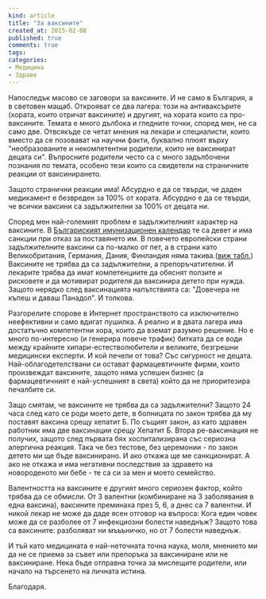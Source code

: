 ```yaml
---
kind: article
title: "За ваксините"
created_at: 2015-02-08
published: true
comments: true
tags:
categories:
- Медицина
- Здраве
--- 
```

Напоследък масово се заговори за ваксините. И не само в България, а в световен мащаб.
Открояват се два лагера: този на антиваксърите (хората, които отричат ваксините) и другият, на хората които са про-ваксините.
Темата е много дълбока и гледните точки, според мен, не са само две.
Отвсякъде се четат мнения на лекари и специалисти, които вместо да се позовават на научни факти, буквално плюят върху "необразованите и некомпетентни родители, които не ваксинират децата си". 
Въпросните родители често са с много задълбочени познания по темата, особено тези които са свидетели на страничните реакции от ваксинирането.

<!-- more -->

Защото странични реакции има! Абсурдно е да се твърди, че даден медикамент е безвреден за 100% от хората. Абсурдно е да се твърди, че всички ваксини са задължителни за 100% от децата ни.

Според мен най-големият проблем е задължителният характер на ваксините. В [Българиският имунизационен календар](http://www.riokoz-vt.com/imkalendar.htm) те са девет и има санкции при отказ за поставянето им. В повечето европейски страни задължителните ваксини са по-малко от пет, а в страни като Великобритания, Германия, Дания, Финландия няма такива.([виж табл.](http://www.eurosurveillance.org/images/dynamic/EE/V17N22/DAncona_tab1.jpg)) Ваксините не трябва да са задължителни, а препоръчатителни. И лекарите трябва да имат компетенциите да обяснят ползите и рисковете и да мотивират родителя да ваксинира детето при нужда. Защото нерядко след ваксинацията напътствията са: "Довечера не къпеш и даваш Панадол". И толкова.

Разгорелите спорове в Интернет пространството са изключително неефективни и само вдигат пушилка. А реално и в двата лагера има достатъчно компетентни хора, които да вземат разумно решение. Но е много по-интересно (и генерира повече трафик) битката да се води между крайните хипари-естестволюбители и великите, безгрешни медицински експерти. И кой печели от това? Със сигурност не децата. Най-облагодетелствани си остават фармацевтичните фирми, които произвеждат ваксините, защото няма успешен бизнес (а фармацевтичният е най-успешният в света) който да не приоритезира печалбите си.

Защо смятам, че ваксините не трябва да са задължителни? Защото 24 часа след като се роди моето дете, в болницата по закон трябва да му поставят ваксина срещу хепатит Б. По същият закон, аз като здравен работник има две ваксинации срещу Хепатит Б. Втора ре-ваксинация не получих, защото след първата бях хоспитализирана със сериозна алергична реакция. Така че без тестове, без церемонии - по закон детето ми ще бъде ваксинирано. И ако откажа ще ме санкционират. А ако не откажа и има негативни последствия за здравето на новороденото ми бебе - те са си за мен и моето семейство. 

Валентността на ваксините е другият много сериозен фактор, който трябва да се обмисли. От 3 валентни (комбиниране на 3 заболявания в една ваксина), ваксините преминаха през 5, 6, а днес са 7 валентни. И никой лекар не може да даде ясен отговор на въпроса: Кога един човек може да се разболее от 7 инфекциозни болести наведнъж? Защото това са ваксините: разболяват ни мъъъничко, но от 7 болести наведнъж.

И тъй като медицината е най-неточната точна наука, моля, мнението ми да не се приема за съвет или препоръка за ваксиниране или не ваксиниране. Нека бъде отправна точка за мислещите родители, или начало на търсенето на личната истина.

Благодаря.



